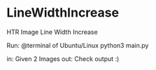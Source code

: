 # LineWidthIncrease
HTR Image Line Width Increase

Run:
@terminal of Ubuntu/Linux
python3 main.py 

in: Given 2 Images
out: Check output :)
